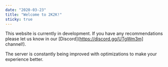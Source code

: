 ```yaml
---
date: "2020-03-23"
title: "Welcome to 2K2K!"
sticky: true
---
```


This website is currently in development. If you have any recommendations please let us know in our [Discord](https://discord.gg/UTgWm3m] channel!). 

The server is constantly being improved with optimizations to make your experience better.